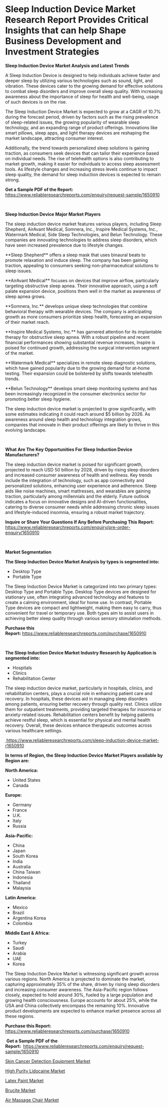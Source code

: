 <p><h1>Sleep Induction Device Market Research Report Provides Critical Insights that can help Shape Business Development and Investment Strategies</h1></p><p><strong>Sleep Induction Device Market Analysis and Latest Trends</strong></p>
<p><p>A Sleep Induction Device is designed to help individuals achieve faster and deeper sleep by utilizing various technologies such as sound, light, and vibration. These devices cater to the growing demand for effective solutions to combat sleep disorders and improve overall sleep quality. With increasing awareness about the importance of sleep for health and well-being, usage of such devices is on the rise.</p><p>The Sleep Induction Device Market is expected to grow at a CAGR of 10.7% during the forecast period, driven by factors such as the rising prevalence of sleep-related issues, the growing popularity of wearable sleep technology, and an expanding range of product offerings. Innovations like smart pillows, sleep apps, and light therapy devices are reshaping the market landscape, attracting consumer interest. </p><p>Additionally, the trend towards personalized sleep solutions is gaining traction, as consumers seek devices that can tailor their experience based on individual needs. The rise of telehealth options is also contributing to market growth, making it easier for individuals to access sleep assessment tools. As lifestyle changes and increasing stress levels continue to impact sleep quality, the demand for sleep induction devices is expected to remain strong.</p></p>
<p><strong>Get a Sample PDF of the Report:&nbsp;</strong> <a href="https://www.reliableresearchreports.com/enquiry/request-sample/1650910?utm_campaign=16&utm_medium=2&utm_source=Github&utm_content=ia&utm_term=26092024&utm_id=sleep-induction-device">https://www.reliableresearchreports.com/enquiry/request-sample/1650910</a></p>
<p>&nbsp;</p>
<p><strong>Sleep Induction Device Major Market Players</strong></p>
<p><p>The sleep induction device market features various players, including Sleep Shepherd, AirAvant Medical, Somnera, Inc., Inspire Medical Systems, Inc., Watermark Medical, Side Sleep Technologies, and Belun Technology. These companies are innovating technologies to address sleep disorders, which have seen increased prevalence due to lifestyle changes.</p><p>**Sleep Shepherd** offers a sleep mask that uses binaural beats to promote relaxation and induce sleep. The company has been gaining traction, appealing to consumers seeking non-pharmaceutical solutions to sleep issues.</p><p>**AirAvant Medical** focuses on devices that improve airflow, particularly targeting obstructive sleep apnea. Their innovative approach, using a soft palate expansion device, positions them well in the market as awareness of sleep apnea grows.</p><p>**Somnera, Inc.** develops unique sleep technologies that combine behavioral therapy with wearable devices. The company is anticipating growth as more consumers prioritize sleep health, forecasting an expansion of their market reach.</p><p>**Inspire Medical Systems, Inc.** has garnered attention for its implantable therapy for obstructive sleep apnea. With a robust pipeline and recent financial performances showing substantial revenue increases, Inspire is poised for continued growth, addressing the surgical intervention segment of the market.</p><p>**Watermark Medical** specializes in remote sleep diagnostic solutions, which have gained popularity due to the growing demand for at-home testing. Their expansion could be bolstered by shifts towards telehealth trends.</p><p>**Belun Technology** develops smart sleep monitoring systems and has been increasingly recognized in the consumer electronics sector for promoting better sleep hygiene.</p><p>The sleep induction device market is projected to grow significantly, with some estimates indicating it could reach around $5 billion by 2026. As awareness around sleep health and technology integration grows, companies that innovate in their product offerings are likely to thrive in this evolving landscape.</p></p>
<p>&nbsp;</p>
<p><strong>What Are The Key Opportunities For Sleep Induction Device Manufacturers?</strong></p>
<p><p>The sleep induction device market is poised for significant growth, projected to reach USD 50 billion by 2028, driven by rising sleep disorders and increased consumer awareness of health and wellness. Key trends include the integration of technology, such as app connectivity and personalized solutions, enhancing user experience and adherence. Sleep aids like noise machines, smart mattresses, and wearables are gaining traction, particularly among millennials and the elderly. Future outlook indicates a focus on innovative designs and AI-driven functionalities, catering to diverse consumer needs while addressing chronic sleep issues and lifestyle-induced insomnia, ensuring a robust market trajectory.</p></p>
<p><strong>Inquire or Share Your Questions If Any Before Purchasing This Report:</strong> <a href="https://www.reliableresearchreports.com/enquiry/pre-order-enquiry/1650910?utm_campaign=16&utm_medium=2&utm_source=Github&utm_content=ia&utm_term=26092024&utm_id=sleep-induction-device">https://www.reliableresearchreports.com/enquiry/pre-order-enquiry/1650910</a></p>
<p>&nbsp;</p>
<p><strong>Market Segmentation</strong></p>
<p><strong>The Sleep Induction Device Market Analysis by types is segmented into:</strong></p>
<p><ul><li>Desktop Type</li><li>Portable Type</li></ul></p>
<p><p>The Sleep Induction Device Market is categorized into two primary types: Desktop Type and Portable Type. Desktop Type devices are designed for stationary use, often integrating advanced technology and features to create a calming environment, ideal for home use. In contrast, Portable Type devices are compact and lightweight, making them easy to carry, thus convenient for travel or temporary use. Both types aim to assist users in achieving better sleep quality through various sensory stimulation methods.</p></p>
<p><strong>Purchase this Report:&nbsp;</strong><a href="https://www.reliableresearchreports.com/purchase/1650910?utm_campaign=16&utm_medium=2&utm_source=Github&utm_content=ia&utm_term=26092024&utm_id=sleep-induction-device">https://www.reliableresearchreports.com/purchase/1650910</a></p>
<p>&nbsp;</p>
<p><strong>The Sleep Induction Device Market Industry Research by Application is segmented into:</strong></p>
<p><ul><li>Hospitals</li><li>Clinics</li><li>Rehabilitation Center</li></ul></p>
<p><p>The sleep induction device market, particularly in hospitals, clinics, and rehabilitation centers, plays a crucial role in enhancing patient care and recovery. In hospitals, these devices aid in managing sleep disorders among patients, ensuring better recovery through quality rest. Clinics utilize them for outpatient treatments, providing targeted therapies for insomnia or anxiety-related issues. Rehabilitation centers benefit by helping patients achieve restful sleep, which is essential for physical and mental health recovery. Overall, these devices enhance therapeutic outcomes across various healthcare settings.</p></p>
<p><a href="https://www.reliableresearchreports.com/sleep-induction-device-market-r1650910?utm_campaign=16&utm_medium=2&utm_source=Github&utm_content=ia&utm_term=26092024&utm_id=sleep-induction-device">&nbsp;https://www.reliableresearchreports.com/sleep-induction-device-market-r1650910</a></p>
<p><strong>In terms of Region, the Sleep Induction Device Market Players available by Region are:</strong></p>
<p>
    <p> <strong> North America: </strong>
        <ul>
            <li>United States</li>
            <li>Canada</li>
        </ul>
        </p> 
    <p> <strong> Europe: </strong>
        <ul>
            <li>Germany</li>
            <li>France</li>
            <li>U.K.</li>
            <li>Italy</li>
            <li>Russia</li>
        </ul>
        </p> 
    <p> <strong> Asia-Pacific: </strong>
        <ul>
            <li>China</li>
            <li>Japan</li>
            <li>South Korea</li>
            <li>India</li>
            <li>Australia</li>
            <li>China Taiwan</li>
            <li>Indonesia</li>
            <li>Thailand</li>
            <li>Malaysia</li>
        </ul>
        </p> 
    <p> <strong> Latin America: </strong>
        <ul>
            <li>Mexico</li>
            <li>Brazil</li>
            <li>Argentina Korea</li>
            <li>Colombia</li>
        </ul>
        </p> 
    <p> <strong> Middle East & Africa: </strong>
        <ul>
            <li>Turkey</li>
            <li>Saudi</li>
            <li>Arabia</li>
            <li>UAE</li>
            <li>Korea</li>
        </ul>
    </p>
    </p>
<p><p>The Sleep Induction Device Market is witnessing significant growth across various regions. North America is projected to dominate the market, capturing approximately 35% of the share, driven by rising sleep disorders and increasing consumer awareness. The Asia-Pacific region follows closely, expected to hold around 30%, fueled by a large population and growing health consciousness. Europe accounts for about 25%, while the USA and China collectively encompass the remaining 10%. Innovative product developments are expected to enhance market presence across all these regions.</p></p>
<p><strong>Purchase this Report: </strong><a href="https://www.reliableresearchreports.com/purchase/1650910?utm_campaign=16&utm_medium=2&utm_source=Github&utm_content=ia&utm_term=26092024&utm_id=sleep-induction-device">https://www.reliableresearchreports.com/purchase/1650910</a></p>
<p>&nbsp;<strong>Get a Sample PDF of the Report:&nbsp;&nbsp;</strong><a href="https://www.reliableresearchreports.com/enquiry/request-sample/1650910?utm_campaign=16&utm_medium=2&utm_source=Github&utm_content=ia&utm_term=26092024&utm_id=sleep-induction-device">https://www.reliableresearchreports.com/enquiry/request-sample/1650910</a></p>
<p><strong></strong></p>
<p><p><a href="https://github.com/NathanCarter327/Market-Research-Report-List-1/blob/main/skin-cancer-detection-equipment-market.md?utm_campaign=16&utm_medium=2&utm_source=Github&utm_content=ia&utm_term=26092024&utm_id=sleep-induction-device">Skin Cancer Detection Equipment Market</a></p><p><a href="https://github.com/JosephineMcguire65/Market-Research-Report-List-1/blob/main/high-purity-lidocaine-market.md?utm_campaign=16&utm_medium=2&utm_source=Github&utm_content=ia&utm_term=26092024&utm_id=sleep-induction-device">High Purity Lidocaine Market</a></p><p><a href="https://www.linkedin.com/pulse/analyzing-key-drivers-latex-paint-market-trends-future-outlook-gz0mf?utm_campaign=16&utm_medium=2&utm_source=Github&utm_content=ia&utm_term=26092024&utm_id=sleep-induction-device">Latex Paint Market</a></p><p><a href="https://www.linkedin.com/pulse/future-innovation-global-brucite-market-growth-opportunities-vvnsf?utm_campaign=16&utm_medium=2&utm_source=Github&utm_content=ia&utm_term=26092024&utm_id=sleep-induction-device">Brucite Market</a></p><p><a href="https://issuu.com/reportprime-2/docs/air-massage-chair-market-size-2030._8f12a071ee3376?utm_campaign=16&utm_medium=2&utm_source=Github&utm_content=ia&utm_term=26092024&utm_id=sleep-induction-device">Air Massage Chair Market</a></p></p>